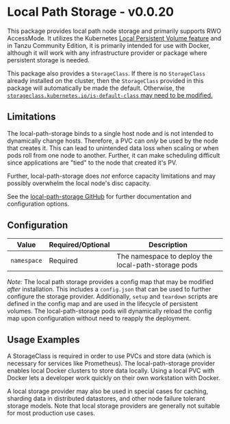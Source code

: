 # Local Path Storage - v0.0.20

This package provides local path node storage and primarily supports RWO AccessMode.
It utilizes the Kubernetes [Local Persistent Volume feature](https://kubernetes.io/blog/2018/04/13/local-persistent-volumes-beta/)
and in Tanzu Community Edition, it is primarily intended for use with Docker, although it will work with any infrastructure provider
or package where persistent storage is needed.

This package also provides a `StorageClass`.
If there is no `StorageClass` already installed on the cluster,
then the `StorageClass` provided in this package will automatically be made the default.
Otherwise, the [`storageclass.kubernetes.io/is-default-class` may need to be modified.](https://kubernetes.io/docs/tasks/administer-cluster/change-default-storage-class/)

## Limitations

The local-path-storage binds to a single host node
and is not intended to dynamically change hosts.
Therefore, a PVC can _only_ be used by the node that creates it.
This can lead to unintended data loss when scaling or when pods roll from one node to another.
Further, it can make scheduling difficult since applications are "tied" to the node that created it's PV.

Further, local-path-storage does _not_ enforce capacity limitations
and may possibly overwhelm the local node's disc capacity.

See the [local-path-storage GitHub](https://github.com/rancher/local-path-provisioner)
for further documentation and configuration options.

## Configuration

| Value                                                 | Required/Optional | Description                                                                                                                                                                                                                                                                               |
|-------------------------------------------------------|-------------------|-------------------------------------------------------------------------------------------------------------------------------------------------------------------------------------------------------------------------------------------------------------------------------------------|
| `namespace`                                           | Required          | The namespace to deploy the local-path-storage pods                                                                                                                                                                                                                                       |

*Note:* The local path storage provides a config map that may be modified _after_ installation.
This includes a `config.json` that can be used to further configure the storage provider.
Additionally, `setup` and `teardown` scripts are defined in the config map and are used in the lifecycle of persistent volumes.
The local-path-storage pods will dynamically reload the config map upon configuration without need to reapply the deployment.

## Usage Examples

A StorageClass is required in order to use PVCs and store data (which is necessary for services
like Prometheus). The local-path-storage provider enables local Docker clusters to store data locally.
Using a local PVC with Docker lets a developer work quickly on their own workstation with Docker.

A local storage provider may also be used in special cases for caching, sharding data in distributed datastores,
and other node failure tolerant storage models.
Note that local storage providers are generally not suitable for most production use cases.
